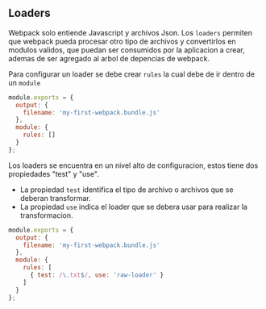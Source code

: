 ## Loaders

Webpack solo entiende Javascript y archivos Json. Los `loaders` permiten que webpack pueda procesar otro tipo
de archivos y convertirlos en modulos validos, que puedan ser consumidos por la aplicacion a crear, ademas de ser agregado al arbol de
depencias de webpack.

Para configurar un loader se debe crear  `rules` la cual debe de ir dentro de un `module`
```js
module.exports = {
  output: {
    filename: 'my-first-webpack.bundle.js'
  },
  module: {
    rules: []
  }
};
```

Los  loaders se encuentra en un nivel alto de configuracion, estos tiene dos propiedades "test" y "use".



+ La propiedad `test` identifica el tipo de archivo o archivos que se deberan transformar.
+ La propiedad `use` indica el loader que se debera usar para realizar la transformacion.

```js
module.exports = {
  output: {
    filename: 'my-first-webpack.bundle.js'
  },
  module: {
    rules: [
      { test: /\.txt$/, use: 'raw-loader' }
    ]
  }
};
```